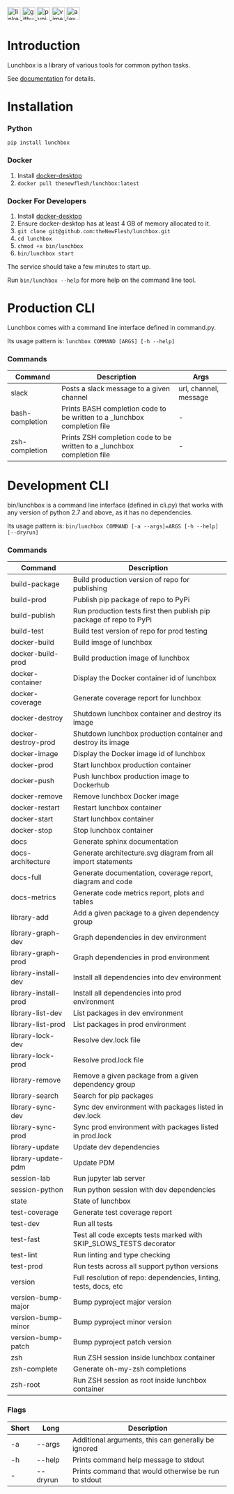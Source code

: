 <p>
    <a href="https://www.linkedin.com/in/alexandergbraun" rel="nofollow noreferrer">
        <img src="https://www.gomezaparicio.com/wp-content/uploads/2012/03/linkedin-logo-1-150x150.png"
             alt="linkedin" width="30px" height="30px"
        >
    </a>
    <a href="https://github.com/theNewFlesh" rel="nofollow noreferrer">
        <img src="https://tadeuzagallo.com/GithubPulse/assets/img/app-icon-github.png"
             alt="github" width="30px" height="30px"
        >
    </a>
    <a href="https://pypi.org/user/the-new-flesh" rel="nofollow noreferrer">
        <img src="https://cdn.iconscout.com/icon/free/png-256/python-2-226051.png"
             alt="pypi" width="30px" height="30px"
        >
    </a>
    <a href="http://vimeo.com/user3965452" rel="nofollow noreferrer">
        <img src="https://cdn1.iconfinder.com/data/icons/somacro___dpi_social_media_icons_by_vervex-dfjq/500/vimeo.png"
             alt="vimeo" width="30px" height="30px"
        >
    </a>
    <a href="http://www.alexgbraun.com" rel="nofollow noreferrer">
        <img src="https://i.ibb.co/fvyMkpM/logo.png"
             alt="alexgbraun" width="30px" height="30px"
        >
    </a>
</p>


# Introduction
Lunchbox is a library of various tools for common python tasks.

See [documentation](https://theNewFlesh.github.io/lunchbox/) for details.

# Installation
### Python
`pip install lunchbox`

### Docker
1. Install [docker-desktop](https://docs.docker.com/desktop/)
2. `docker pull thenewflesh/lunchbox:latest`

### Docker For Developers
1. Install [docker-desktop](https://docs.docker.com/desktop/)
2. Ensure docker-desktop has at least 4 GB of memory allocated to it.
4. `git clone git@github.com:theNewFlesh/lunchbox.git`
5. `cd lunchbox`
6. `chmod +x bin/lunchbox`
7. `bin/lunchbox start`

The service should take a few minutes to start up.

Run `bin/lunchbox --help` for more help on the command line tool.

# Production CLI

Lunchbox comes with a command line interface defined in command.py.

Its usage pattern is: `lunchbox COMMAND [ARGS] [-h --help]`

### Commands
| Command         | Description                                                              | Args                  |
| --------------- | -------------------------------------------------------------------------| --------------------- |
| slack           | Posts a slack message to a given channel                                 | url, channel, message |
| bash-completion | Prints BASH completion code to be written to a _lunchbox completion file | -                     |
| zsh-completion  | Prints ZSH completion code to be written to a _lunchbox completion file  | -                     |

# Development CLI
bin/lunchbox is a command line interface (defined in cli.py) that works with
any version of python 2.7 and above, as it has no dependencies.

Its usage pattern is: `bin/lunchbox COMMAND [-a --args]=ARGS [-h --help] [--dryrun]`

### Commands

| Command              | Description                                                         |
| -------------------- | ------------------------------------------------------------------- |
| build-package        | Build production version of repo for publishing                     |
| build-prod           | Publish pip package of repo to PyPi                                 |
| build-publish        | Run production tests first then publish pip package of repo to PyPi |
| build-test           | Build test version of repo for prod testing                         |
| docker-build         | Build image of lunchbox                                             |
| docker-build-prod    | Build production image of lunchbox                                  |
| docker-container     | Display the Docker container id of lunchbox                         |
| docker-coverage      | Generate coverage report for lunchbox                               |
| docker-destroy       | Shutdown lunchbox container and destroy its image                   |
| docker-destroy-prod  | Shutdown lunchbox production container and destroy its image        |
| docker-image         | Display the Docker image id of lunchbox                             |
| docker-prod          | Start lunchbox production container                                 |
| docker-push          | Push lunchbox production image to Dockerhub                         |
| docker-remove        | Remove lunchbox Docker image                                        |
| docker-restart       | Restart lunchbox container                                          |
| docker-start         | Start lunchbox container                                            |
| docker-stop          | Stop lunchbox container                                             |
| docs                 | Generate sphinx documentation                                       |
| docs-architecture    | Generate architecture.svg diagram from all import statements        |
| docs-full            | Generate documentation, coverage report, diagram and code           |
| docs-metrics         | Generate code metrics report, plots and tables                      |
| library-add          | Add a given package to a given dependency group                     |
| library-graph-dev    | Graph dependencies in dev environment                               |
| library-graph-prod   | Graph dependencies in prod environment                              |
| library-install-dev  | Install all dependencies into dev environment                       |
| library-install-prod | Install all dependencies into prod environment                      |
| library-list-dev     | List packages in dev environment                                    |
| library-list-prod    | List packages in prod environment                                   |
| library-lock-dev     | Resolve dev.lock file                                               |
| library-lock-prod    | Resolve prod.lock file                                              |
| library-remove       | Remove a given package from a given dependency group                |
| library-search       | Search for pip packages                                             |
| library-sync-dev     | Sync dev environment with packages listed in dev.lock               |
| library-sync-prod    | Sync prod environment with packages listed in prod.lock             |
| library-update       | Update dev dependencies                                             |
| library-update-pdm   | Update PDM                                                          |
| session-lab          | Run jupyter lab server                                              |
| session-python       | Run python session with dev dependencies                            |
| state                | State of lunchbox                                                   |
| test-coverage        | Generate test coverage report                                       |
| test-dev             | Run all tests                                                       |
| test-fast            | Test all code excepts tests marked with SKIP_SLOWS_TESTS decorator  |
| test-lint            | Run linting and type checking                                       |
| test-prod            | Run tests across all support python versions                        |
| version              | Full resolution of repo: dependencies, linting, tests, docs, etc    |
| version-bump-major   | Bump pyproject major version                                        |
| version-bump-minor   | Bump pyproject minor version                                        |
| version-bump-patch   | Bump pyproject patch version                                        |
| zsh                  | Run ZSH session inside lunchbox container                           |
| zsh-complete         | Generate oh-my-zsh completions                                      |
| zsh-root             | Run ZSH session as root inside lunchbox container                   |

### Flags

| Short | Long      | Description                                          |
| ----- | --------- | ---------------------------------------------------- |
| -a    | --args    | Additional arguments, this can generally be ignored  |
| -h    | --help    | Prints command help message to stdout                |
| -     | --dryrun  | Prints command that would otherwise be run to stdout |
